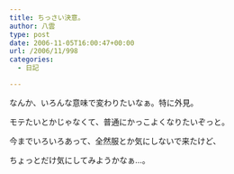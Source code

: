 ```yaml
---
title: ちっさい決意。
author: 八雲
type: post
date: 2006-11-05T16:00:47+00:00
url: /2006/11/998
categories:
  - 日記

---
```

なんか、いろんな意味で変わりたいなぁ。特に外見。
  
モテたいとかじゃなくて、普通にかっこよくなりたいぞっと。
  
今までいろいろあって、全然服とか気にしないで来たけど、
  
ちょっとだけ気にしてみようかなぁ…。